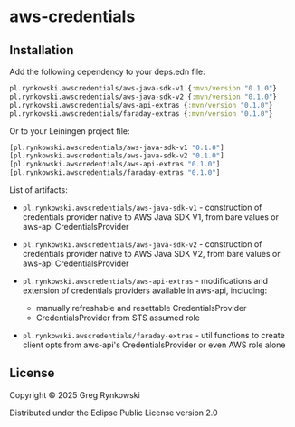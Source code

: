 # aws-credentials

## Installation

Add the following dependency to your deps.edn file:

```clojure
pl.rynkowski.awscredentials/aws-java-sdk-v1 {:mvn/version "0.1.0"}
pl.rynkowski.awscredentials/aws-java-sdk-v2 {:mvn/version "0.1.0"}
pl.rynkowski.awscredentials/aws-api-extras {:mvn/version "0.1.0"}
pl.rynkowski.awscredentials/faraday-extras {:mvn/version "0.1.0"}
```

Or to your Leiningen project file:

```clojure
[pl.rynkowski.awscredentials/aws-java-sdk-v1 "0.1.0"]
[pl.rynkowski.awscredentials/aws-java-sdk-v2 "0.1.0"]
[pl.rynkowski.awscredentials/aws-api-extras "0.1.0"]
[pl.rynkowski.awscredentials/faraday-extras "0.1.0"]
```

List of artifacts:

- `pl.rynkowski.awscredentials/aws-java-sdk-v1` - construction of credentials provider
  native to AWS Java SDK V1, from bare values or aws-api CredentialsProvider

- `pl.rynkowski.awscredentials/aws-java-sdk-v2` - construction of credentials provider
  native to AWS Java SDK V2, from bare values or aws-api CredentialsProvider

- `pl.rynkowski.awscredentials/aws-api-extras` - modifications and extension of
  credentials providers available in aws-api, including:
  - manually refreshable and resettable CredentialsProvider
  - CredentialsProvider from STS assumed role

- `pl.rynkowski.awscredentials/faraday-extras` - util functions to create client opts
  from aws-api's CredentialsProvider or even AWS role alone

## License

Copyright © 2025 Greg Rynkowski

Distributed under the Eclipse Public License version 2.0

